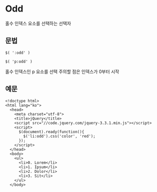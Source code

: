Odd
=====

홀수 인덱스 요소를 선택하는 선택자


문법
---
~~~
$( ':odd' )
~~~

~~~
$( 'p:odd' )
~~~

홀수 인덱스인 p 요소를 선택 주의할 점은 인덱스가 0부터 시작


예문
-----

~~~
<!doctype html>
<html lang="ko">
  <head>
    <meta charset="utf-8">
    <title>jQuery</title>
    <script src="//code.jquery.com/jquery-3.3.1.min.js"></script>
    <script>
      $(document).ready(function(){
        $('li:odd').css('color', 'red');
      });
    </script>
  </head>
  <body>
    <ul>
      <li>0. Lorem</li>
      <li>1. Ipsum</li>
      <li>2. Dolor</li>
      <li>3. Sit</li>
    </ul>
  </body>
  ~~~~
